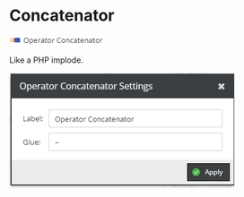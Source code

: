 # Concatenator

![Setting](../../../img/gridconfig/operator_concatenator_symbol.png)

Like a PHP implode.

![Setting](../../../img/gridconfig/operator_concatenator_setting.png)



